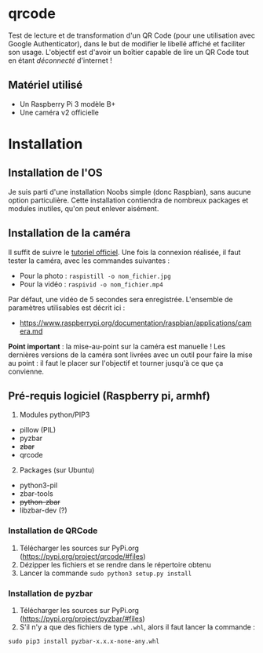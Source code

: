 # qrcode
Test de lecture et de transformation d'un QR Code (pour une utilisation avec Google Authenticator), dans le but de modifier le libellé affiché et faciliter son usage.
L'objectif est d'avoir un boîtier capable de lire un QR Code tout en étant *déconnecté* d'internet ! 
## Matériel utilisé
* Un Raspberry Pi 3 modèle B+
* Une caméra v2 officielle
# Installation
## Installation de l'OS
Je suis parti d'une installation Noobs simple (donc Raspbian), sans aucune option particulière. Cette installation contiendra de nombreux packages et modules inutiles, qu'on peut enlever aisément.
## Installation de la caméra
Il suffit de suivre le [tutoriel officiel](https://projects.raspberrypi.org/en/projects/getting-started-with-picamera).
Une fois la connexion réalisée, il faut tester la caméra, avec les commandes suivantes :
* Pour la photo : `raspistill -o nom_fichier.jpg`
* Pour la vidéo : `raspivid -o nom_fichier.mp4`

Par défaut, une vidéo de 5 secondes sera enregistrée. L'ensemble de paramètres utilisables est décrit ici :
* https://www.raspberrypi.org/documentation/raspbian/applications/camera.md

__Point important__ : la mise-au-point sur la caméra est manuelle ! Les dernières versions de la caméra sont livrées avec un outil pour faire la mise au point : il faut le placer sur l'objectif et tourner jusqu'à ce que ça convienne. 
## Pré-requis logiciel (Raspberry pi, armhf)
1. Modules python/PIP3
* pillow (PIL)
* pyzbar
* ~~zbar~~
* qrcode
2. Packages (sur Ubuntu)
* python3-pil
* zbar-tools 
* ~~python-zbar~~
* libzbar-dev (?)
### Installation de QRCode
1. Télécharger les sources sur PyPi.org (https://pypi.org/project/qrcode/#files)
1. Dézipper les fichiers et se rendre dans le répertoire obtenu
1. Lancer la commande `sudo python3 setup.py install` 
### Installation de pyzbar
1. Télécharger les sources sur PyPi.org (https://pypi.org/project/pyzbar/#files)
1. S'il n'y a que des fichiers de type `.whl`, alors il faut lancer la commande :

  `sudo pip3 install pyzbar-x.x.x-none-any.whl`
